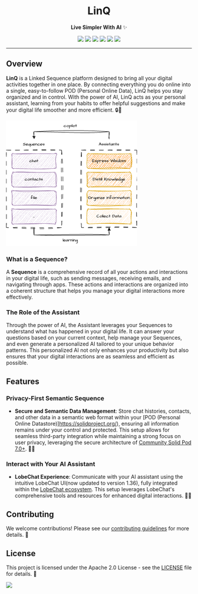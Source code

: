 <div align="center">
  <a name="readme-top"></a>
  <h1>LinQ</h1>

  <p>
    <strong>Live Simpler With AI</strong> ✨
  </p>

  <!-- SHIELD GROUP -->

[![][version-shield]][version-link]
[![][license-shield]][license-link]
[![][build-shield]][build-link]
[![][coverage-shield]][coverage-link]
[![][issues-shield]][issues-link]
[![][stars-shield]][stars-link]

</div>

---

## Overview

**LinQ** is a Linked Sequence platform designed to bring all your digital activities together in one place. By connecting everything you do online into a single, easy-to-follow POD (Personal Online Data), LinQ helps you stay organized and in control. With the power of AI, LinQ acts as your personal assistant, learning from your habits to offer helpful suggestions and make your digital life smoother and more efficient. 🔒🤖


![LinQ Overview](public/images/overview.png)

### What is a Sequence?

A **Sequence** is a comprehensive record of all your actions and interactions in your digital life, such as sending messages, receiving emails, and navigating through apps. These actions and interactions are organized into a coherent structure that helps you manage your digital interactions more effectively.

### The Role of the Assistant

Through the power of AI, the Assistant leverages your Sequences to understand what has happened in your digital life. It can answer your questions based on your current context, help manage your Sequences, and even generate a personalized AI tailored to your unique behavior patterns. This personalized AI not only enhances your productivity but also ensures that your digital interactions are as seamless and efficient as possible.

## Features

### Privacy-First Semantic Sequence

- **Secure and Semantic Data Management**: Store chat histories, contacts, and other data in a semantic web format within your [POD (Personal Online Datastore)]https://solidproject.org/), ensuring all information remains under your control and protected. This setup allows for seamless third-party integration while maintaining a strong focus on user privacy, leveraging the secure architecture of [Community Solid Pod 7.0+](https://github.com/CommunitySolidServer/CommunitySolidServer). 🔐🤝

### Interact with Your AI Assistant

- **LobeChat Experience**: Communicate with your AI assistant using the intuitive LobeChat UI(now updated to version 1.36), fully integrated within the [LobeChat ecosystem](https://lobechat.com/docs). This setup leverages LobeChat's comprehensive tools and resources for enhanced digital interactions. 🤖🌐

## Contributing

We welcome contributions! Please see our [contributing guidelines](CONTRIBUTING.md) for more details. 🙌

## License

This project is licensed under the Apache 2.0 License - see the [LICENSE](LICENSE) file for details. 📄

[![][back-to-top]](#readme-top)

<!-- SHIELD LINKS -->

[back-to-top]: https://img.shields.io/badge/-BACK_TO_TOP-151515?style=flat-square
[build-link]: https://github.com/undefineds-co/undefineds/actions
[build-shield]: https://img.shields.io/github/actions/workflow/status/undefineds-co/undefineds/ci.yml?label=build&logo=github
[coverage-link]: https://codecov.io/gh/undefineds-co/undefineds
[coverage-shield]: https://img.shields.io/codecov/c/github/undefineds-co/undefineds?logo=codecov
[issues-link]: https://github.com/undefineds-co/undefineds/issues
[issues-shield]: https://img.shields.io/github/issues/undefineds-co/undefineds?logo=github
[license-link]: LICENSE
[license-shield]: https://img.shields.io/badge/license-Apache%202.0-blue
[stars-link]: https://github.com/undefineds-co/undefineds/stargazers
[stars-shield]: https://img.shields.io/github/stars/undefineds-co/undefineds?logo=github
[version-link]: https://github.com/undefineds-co/undefineds/releases
[version-shield]: https://img.shields.io/badge/version-0.0.1-purple

